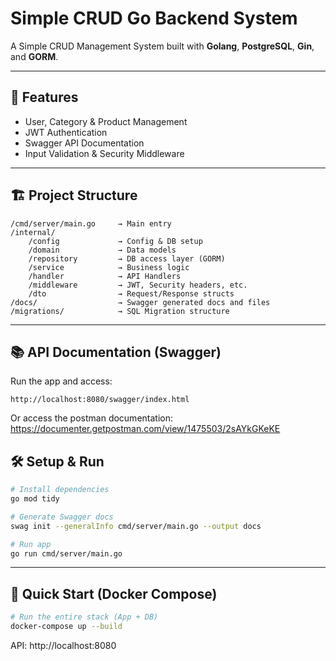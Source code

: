 # Simple CRUD Go Backend System

A Simple CRUD Management System built with **Golang**, **PostgreSQL**, **Gin**, and **GORM**.

---

## 🚀 Features

- User, Category & Product Management
- JWT Authentication
- Swagger API Documentation
- Input Validation & Security Middleware

---

## 🏗️ Project Structure

```
/cmd/server/main.go     → Main entry
/internal/
    /config             → Config & DB setup
    /domain             → Data models
    /repository         → DB access layer (GORM)
    /service            → Business logic
    /handler            → API Handlers
    /middleware         → JWT, Security headers, etc.
    /dto                → Request/Response structs
/docs/                  → Swagger generated docs and files
/migrations/            → SQL Migration structure
```

---

## 📚 API Documentation (Swagger)

Run the app and access:

```
http://localhost:8080/swagger/index.html
```

Or access the postman documentation: https://documenter.getpostman.com/view/1475503/2sAYkGKeKE

## 🛠️ Setup & Run

```bash
# Install dependencies
go mod tidy

# Generate Swagger docs
swag init --generalInfo cmd/server/main.go --output docs

# Run app
go run cmd/server/main.go
```

---

## 🐳 Quick Start (Docker Compose)

```bash
# Run the entire stack (App + DB)
docker-compose up --build
```
API: http://localhost:8080
